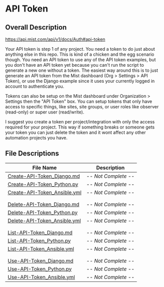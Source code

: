 # API Token #

## Overall Description ##

<https://api.mist.com/api/v1/docs/Auth#api-token>

Your API token is step 1 of any project. You need a token to do just about anything else in this repo. This is kind of a chicken and the egg scenario though. You need an API token to use any of the API token examples, but you don't have an API token yet because you can't run the script to generate a new one without a token. The easiest way around this is to just generate an API token from the Mist dashboard (Org > Settings > API Token), or use the Django example since it uses your currently logged in account to authenticate you. 
  
Tokens can also be setup on the Mist dashboard under Organization > Settings then the "API Token" box. You can setup tokens that only have access to specific things, like sites, site groups, or user roles like observer (read-only) or super user (read/write).  
  
I suggest you create a token per project/integration with only the access required for your project. This way if something breaks or someone gets your token you can just delete the token and it wont affect any other automation projects you have.

## File Descriptions ##

| File Name                                                                 | Description                       |
| ---                                                                       | ---                               |
| [Create-API-Token_Django.md](Create-API-Token_Django.md)                  |        <i>-- Not Complete --</i>  |
| [Create-API-Token_Python.py](Create-API-Token.py)                         |        <i>-- Not Complete --</i>  |
| [Create-API-Token_Ansible.yml](Create-API-Token_Ansible.yml)              |        <i>-- Not Complete --</i>  |
|                                                                                                               |
|                                                                                                               |
| [Delete-API-Token_Django.md](Delete-API-Token_Django.md)                  |        <i>-- Not Complete --</i>  |
| [Delete-API-Token_Python.py](Delete-API-Token_Python.py)                  |        <i>-- Not Complete --</i>  |
| [Delete-API-Token_Ansible.yml](Delete-API-Token_Ansible.yml)              |        <i>-- Not Complete --</i>  |
|                                                                                                               |
|                                                                                                               |
| [List-API-Token_Django.md](List-API-Token_Django.md)                      |        <i>-- Not Complete --</i>  |
| [List-API-Token_Python.py](List-API-Token_Python.py)                      |        <i>-- Not Complete --</i>  |
| [List-API-Token_Ansible.yml](List-API-Token_Ansible.yml)                  |        <i>-- Not Complete --</i>  |
|                                                                                                               |
|                                                                                                               |
| [Use-API-Token_Django.md](Use-API-Token_Django.md)                        |        <i>-- Not Complete --</i>  |
| [Use-API-Token_Python.py](Use-API-Token_Python.py)                        |        <i>-- Not Complete --</i>  |
| [Use-API-Token_Ansible.yml](Use-API-Token_Ansible.yml)                    |        <i>-- Not Complete --</i>  |